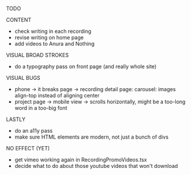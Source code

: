 TODO

CONTENT
- check writing in each recording
- revise writing on home page
- add videos to Anura and Nothing

VISUAL BROAD STROKES
- do a typography pass on front page (and really whole site)

VISUAL BUGS
- phone → it breaks page → recording detail page: carousel: images align-top instead of aligning center
- project page → mobile view → scrolls horizontally, might be a too-long word in a too-big font

LASTLY
- do an a11y pass
- make sure HTML elements are modern, not just a bunch of divs

NO EFFECT (YET)
- get vimeo working again in RecordingPromoVideos.tsx
- decide what to do about those youtube videos that won't download